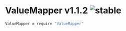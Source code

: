 
# ValueMapper v1.1.2 ![stable](https://img.shields.io/badge/stability-stable-4EBA0F.svg?style=flat)

```coffee
ValueMapper = require "ValueMapper"
```
